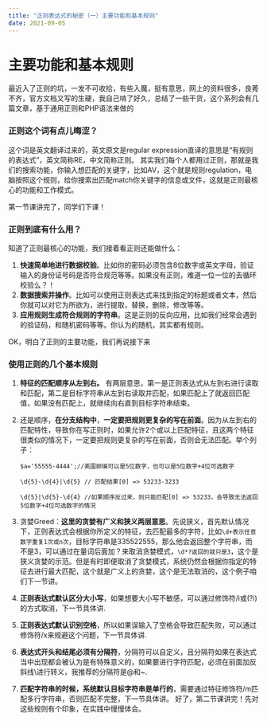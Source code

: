 ```yaml
---
title: "正则表达式的秘密（一）主要功能和基本规则"
date: 2021-09-05
---
```



# 主要功能和基本规则
最近入了正则的坑，一发不可收拾，有些入魔，挺有意思，网上的资料很多，良莠不齐，官方文档又写的生硬，我自己啃了好久，总结了一些干货，这个系列会有几篇文章，基于通用正则和PHP语法来做的

### 正则这个词有点儿晦涩？

这个词是英文翻译过来的，英文原文是regular expression直译的意思是“有规则的表达式”，英文简称RE，中文简称正则。
其实我们每个人都用过正则，那就是我们的搜索功能，你输入想匹配的关键字，比如AV，这个就是规则regulation，电脑按照这个规则，给你搜索出匹配match你关键字的信息或文件，这就是正则最核心的功能和工作模式。

第一节课讲完了，同学们下课！

### 正则到底有什么用？
知道了正则最核心的功能，我们接着看正则还能做什么：

1. **快速简单地进行数据校验**。比如你的密码必须包含8位数字或英文字母，验证输入的身份证号码是否符合规范等等。如果没有正则，难道一位一位的去循环校验么？！
1. **数据搜索并操作**。比如可以使用正则表达式来找到指定的标题或者文本，然后你就可以对它为所欲为，进行提取，替换，删除，修改等等。
1. **应用规则生成符合规则的字符串**。这是正则的反向应用，比如我们经常会遇到的验证码，和随机密码等等。你认为的随机，其实都有规则。

OK，明白了正则的主要功能，我们再说接下来

### 使用正则的几个基本规则

1. **特征的匹配顺序从左到右。** 有两层意思，第一是正则表达式从左到右进行读取和匹配，第二是目标字符串从左到右读取并匹配，如果匹配上了就返回匹配值，如果没有匹配上，就继续向右直到目标字符串结束。

1. 还是顺序，**在分支结构中**，**一定要把规则更复杂的写在前面**。因为从左到右的匹配特性，导致你在写正则时，如果允许2个或以上匹配特征，且这两个特征很类似的情况下，一定要把规则更复杂的写在前面，否则会无法匹配。举个列子：

    `$a='55555-4444';//美国邮编可以是5位数字，也可以是5位数字+4位可选数字`

    `\d{5}-\d{4}|\d{5} // 匹配结果[0] => 53233-3233`

    `\d{5}|\d{5}-\d{4} //如果顺序反过来，则只能匹配[0] => 53233，会导致无法返回5位数字+4位可选数字的情况`


3. 贪婪Greed：**这里的贪婪有广义和狭义两层意思**。先说狭义，首先默认情况下，正则表达式会根据你所定义的特征，去匹配最多的字符，比如`\d+表示任意数字重复1次或n次`，目标字符串是335522555，那么他会返回整个字符串，而不是3，可以通过在量词后面加？来取消贪婪模式，`\d*?返回的就只是3`，这个是狭义贪婪的示范。但是有时即便取消了贪婪模式，系统仍然会根据你指定的特征去进行最大匹配，这个就是广义上的贪婪，这个是无法取消的，这个例子咱们下一节讲。

1. **正则表达式默认区分大小写**，如果想要大小写不敏感，可以通过修饰符/i或(?i)的方式取消，下一节具体讲.
1. **正则表达式默认识别空格**，所以如果误输入了空格会导致匹配失败，可以通过修饰符/x来规避这个问题，下一节具体讲.
1. **表达式开头和结尾必须有分隔符**，分隔符可以自定义，且分隔符如果在表达式当中出现都会被认为是有特殊意义的，如果要进行字符匹配，必须在前面加反斜线\进行转义，我推荐的分隔符是@和~.
1. **匹配字符串的时候，系统默认目标字符串是单行的**，需要通过特征修饰符/m匹配多行字符串，否则匹配不完整，下一节具体讲。
好了，第二节课讲完！先对这些规则有个印象，在实践中慢慢体会。

